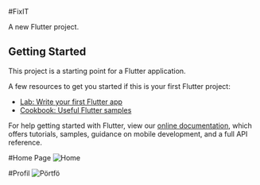 #FixIT

A new Flutter project.

## Getting Started

This project is a starting point for a Flutter application.

A few resources to get you started if this is your first Flutter project:

- [Lab: Write your first Flutter app](https://flutter.dev/docs/get-started/codelab)
- [Cookbook: Useful Flutter samples](https://flutter.dev/docs/cookbook)

For help getting started with Flutter, view our
[online documentation](https://flutter.dev/docs), which offers tutorials,
samples, guidance on mobile development, and a full API reference.

#Home Page
![Home](https://user-images.githubusercontent.com/48158126/106140627-0efb7200-6180-11eb-9b25-cfe5bbb06c65.PNG)

#Profil
![Pörtfö](https://user-images.githubusercontent.com/48158126/106140368-bb892400-617f-11eb-88d0-1aec72540b0b.PNG)
